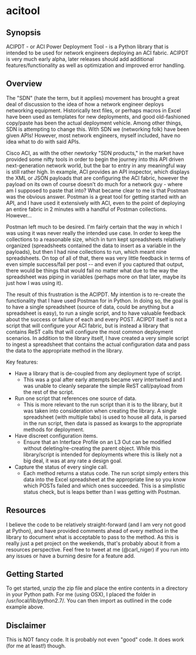 # acitool

## Synopsis

ACIPDT - or ACI Power Deployment Tool - is a Python library that is intended to be used for network engineers deploying an ACI fabric. ACIPDT is very much early alpha, later releases should add additional features/functionality as well as optimization and improved error handling. 

## Overview

The "SDN" (hate the term, but it applies) movement has brought a great deal of discussion to the idea of how a network engineer deploys networking equipment. Historically text files, or perhaps macros in Excel have been used as templates for new deployments, and good old-fashioned copy/paste has been the actual deployment vehicle. Among other things, SDN is attempting to change this. With SDN we (networking folk) have been given APIs! However, most network engineers, myself included, have no idea what to do with said APIs.

Cisco ACI, as with the other newtorky "SDN products," in the market have provided some nifty tools in order to begin the journey into this API driven next-generation network world, but the bar to entry in any meaningful way is still rather high. In example, ACI provides an API inspector, which displays the XML or JSON payloads that are configuring the ACI fabric, however the payload on its own of course doesn't do much for a network guy - where am I supposed to paste that into? What became clear to me is that Postman was the obvious answer. Postman is a great tool for getting started with an API, and I have used it extensively with ACI, even to the point of deploying an entire fabric in 2 minutes with a handful of Postman collections. However...

Postman left much to be desired. I'm fairly certain that the way in which I was using it was never really the intended use case. In order to keep the collections to a reasonable size, which in turn kept spreadsheets relatively organized (spreadsheets contained the data to insert as a variable in the payloads), but then I had nine collections to run, which meant nine spreadsheets. On top of all of that, there was very little feedback in terms of even simple success/fail per post -- and even if you captured that output, there would be things that would fail no matter what due to the way the spreadsheet was piping in variables (perhaps more on that later, maybe its just how I was using it).

The result of this frustration is the ACIPDT. My intention is to re-create the functionality that I have used Postman for in Python. In doing so, the goal is to have a single spreadsheet (source of data, could be anything but a spreadsheet is easy), to run a single script, and to have valuable feedback about the success or failure of each and every POST. ACIPDT itself is not a script that will configure your ACI fabric, but is instead a library that contains ReST calls that will configure the most common deployment scenarios. In addition to the library itself, I have created a very simple script to ingest a spreadsheet that contains the actual configuration data and pass the data to the appropriate method in the library.

Key features:
- Have a library that is de-coupled from any deployment type of script.
	- This was a goal after early attempts became very intertwined and I was unable to cleanly separate the simple ReST call/payload from the rest of the script.
- Run one script that references one source of data.
	- This is more relevant to the run script than it is to the library, but it was taken into consideration when creating the library. A single spreadsheet (with multiple tabs) is used to house all data, is parsed in the run script, then data is passed as kwargs to the appropriate methods for deployment.
- Have discreet configuration items.
	- Ensure that an Interface Profile on an L3 Out can be modified without deleting/re-creating the parent object. While this library/script is intended for deployments where this is likely not a big deal, it was at any rate a design goal.
- Capture the status of every single call.
	- Each method returns a status code. The run script simply enters this data into the Excel spreadsheet at the appropriate line so you know which POSTs failed and which ones succeeded. This is a simplistic status check, but is leaps better than I was getting with Postman.

## Resources

I believe the code to be relatively straight-forward (and I am very not good at Python), and have provided comments ahead of every method in the library to document what is acceptable to pass to the method. As this is really just a pet project on the weekends, that's probably about it from a resources perspective. Feel free to tweet at me (@carl_niger) if you run into any issues or have a burning desire for a feature add.

## Getting Started

To get started, unzip the zip file and place the entire contents in a directory in your Python path. For me (using OSX), I placed the folder in /usr/local/lib/python2.7/. You can then import as outlined in the code example above.

## Disclaimer

This is NOT fancy code. It is probably not even "good" code. It does work (for me at least!) though. 
